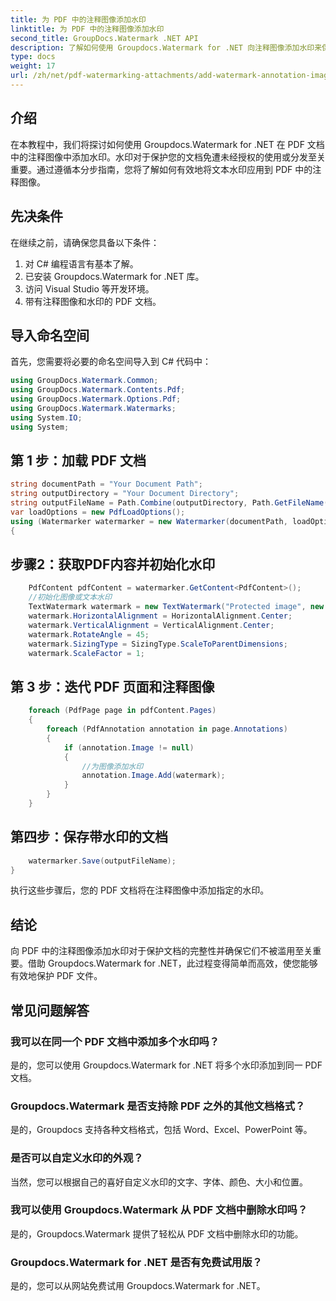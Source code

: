 ```yaml
---
title: 为 PDF 中的注释图像添加水印
linktitle: 为 PDF 中的注释图像添加水印
second_title: GroupDocs.Watermark .NET API
description: 了解如何使用 Groupdocs.Watermark for .NET 向注释图像添加水印来保护您的 PDF 文档。
type: docs
weight: 17
url: /zh/net/pdf-watermarking-attachments/add-watermark-annotation-images-pdf/
---
```

## 介绍
在本教程中，我们将探讨如何使用 Groupdocs.Watermark for .NET 在 PDF 文档中的注释图像中添加水印。水印对于保护您的文档免遭未经授权的使用或分发至关重要。通过遵循本分步指南，您将了解如何有效地将文本水印应用到 PDF 中的注释图像。
## 先决条件
在继续之前，请确保您具备以下条件：
1. 对 C# 编程语言有基本了解。
2. 已安装 Groupdocs.Watermark for .NET 库。
3. 访问 Visual Studio 等开发环境。
4. 带有注释图像和水印的 PDF 文档。

## 导入命名空间
首先，您需要将必要的命名空间导入到 C# 代码中：
```csharp
using GroupDocs.Watermark.Common;
using GroupDocs.Watermark.Contents.Pdf;
using GroupDocs.Watermark.Options.Pdf;
using GroupDocs.Watermark.Watermarks;
using System.IO;
using System;
```
## 第 1 步：加载 PDF 文档
```csharp
string documentPath = "Your Document Path";
string outputDirectory = "Your Document Directory";
string outputFileName = Path.Combine(outputDirectory, Path.GetFileName(documentPath));
var loadOptions = new PdfLoadOptions();
using (Watermarker watermarker = new Watermarker(documentPath, loadOptions))
{
```
## 步骤2：获取PDF内容并初始化水印
```csharp
    PdfContent pdfContent = watermarker.GetContent<PdfContent>();
    //初始化图像或文本水印
    TextWatermark watermark = new TextWatermark("Protected image", new Font("Arial", 8));
    watermark.HorizontalAlignment = HorizontalAlignment.Center;
    watermark.VerticalAlignment = VerticalAlignment.Center;
    watermark.RotateAngle = 45;
    watermark.SizingType = SizingType.ScaleToParentDimensions;
    watermark.ScaleFactor = 1;
```
## 第 3 步：迭代 PDF 页面和注释图像
```csharp
    foreach (PdfPage page in pdfContent.Pages)
    {
        foreach (PdfAnnotation annotation in page.Annotations)
        {
            if (annotation.Image != null)
            {
                //为图像添加水印
                annotation.Image.Add(watermark);
            }
        }
    }
```
## 第四步：保存带水印的文档
```csharp
    watermarker.Save(outputFileName);
}
```
执行这些步骤后，您的 PDF 文档将在注释图像中添加指定的水印。

## 结论
向 PDF 中的注释图像添加水印对于保护文档的完整性并确保它们不被滥用至关重要。借助 Groupdocs.Watermark for .NET，此过程变得简单而高效，使您能够有效地保护 PDF 文件。
## 常见问题解答
### 我可以在同一个 PDF 文档中添加多个水印吗？
是的，您可以使用 Groupdocs.Watermark for .NET 将多个水印添加到同一 PDF 文档。
### Groupdocs.Watermark 是否支持除 PDF 之外的其他文档格式？
是的，Groupdocs 支持各种文档格式，包括 Word、Excel、PowerPoint 等。
### 是否可以自定义水印的外观？
当然，您可以根据自己的喜好自定义水印的文字、字体、颜色、大小和位置。
### 我可以使用 Groupdocs.Watermark 从 PDF 文档中删除水印吗？
是的，Groupdocs.Watermark 提供了轻松从 PDF 文档中删除水印的功能。
### Groupdocs.Watermark for .NET 是否有免费试用版？
是的，您可以从网站免费试用 Groupdocs.Watermark for .NET。